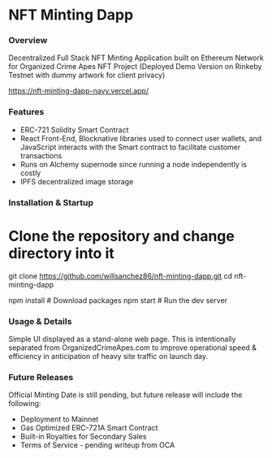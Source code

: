# NFT Minting Dapp

### Overview

Decentralized Full Stack NFT Minting Application built on Ethereum Network for Organized Crime Apes NFT Project (Deployed Demo Version on Rinkeby Testnet with dummy artwork for client privacy)

https://nft-minting-dapp-navy.vercel.app/


### Features
* ERC-721 Solidity Smart Contract
* React Front-End, Blocknative libraries used to connect user wallets, and JavaScript interacts with the Smart contract to facilitate customer transactions
* Runs on Alchemy supernode since running a node independently is costly
* IPFS decentralized image storage



### Installation & Startup

  # Clone the repository and change directory into it
  git clone https://github.com/willsanchez86/nft-minting-dapp.git
  cd nft-minting-dapp

  npm install            # Download packages
  npm start              # Run the dev server


### Usage & Details
Simple UI displayed as a stand-alone web page. This is intentionally separated from OrganizedCrimeApes.com to improve operational speed & efficiency in anticipation of heavy site traffic on launch day. 


### Future Releases
Official Minting Date is still pending, but future release will include the following:
* Deployment to Mainnet
* Gas Optimized ERC-721A Smart Contract
* Built-in Royalties for Secondary Sales
* Terms of Service - pending writeup from OCA



